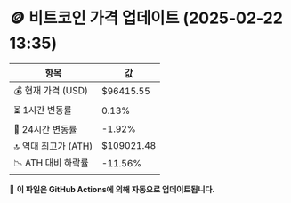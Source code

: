 # 🪙 비트코인 가격 업데이트 (2025-02-22 13:35)

| 항목                | 값 |
|--------------------|----------------|
| 💰 현재 가격 (USD) | $96415.55 |
| ⏳ 1시간 변동률    | 0.13% |
| 📆 24시간 변동률   | -1.92% |
| 🔝 역대 최고가 (ATH) | $109021.48 |
| 📉 ATH 대비 하락률 | -11.56% |

🔄 **이 파일은 GitHub Actions에 의해 자동으로 업데이트됩니다.**
